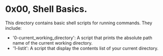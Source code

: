 # 0x00, Shell Basics.

This directory contains basic shell scripts for running commands. 
They include:

- '0-current_working_directory': A script that prints the absolute path name of the current working directory.
- '1-listit': A script that display the contents list of your current directory.
